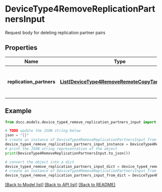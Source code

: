 # DeviceType4RemoveReplicationPartnersInput

Request body for deleting replication partner pairs

## Properties

Name | Type | Description | Notes
------------ | ------------- | ------------- | -------------
**replication_partners** | [**List[DeviceType4RemoveRemoteCopyTargetInput]**](DeviceType4RemoveRemoteCopyTargetInput.md) | List of replication partner pairs to be deleted | 

## Example

```python
from dscc.models.device_type4_remove_replication_partners_input import DeviceType4RemoveReplicationPartnersInput

# TODO update the JSON string below
json = "{}"
# create an instance of DeviceType4RemoveReplicationPartnersInput from a JSON string
device_type4_remove_replication_partners_input_instance = DeviceType4RemoveReplicationPartnersInput.from_json(json)
# print the JSON string representation of the object
print(DeviceType4RemoveReplicationPartnersInput.to_json())

# convert the object into a dict
device_type4_remove_replication_partners_input_dict = device_type4_remove_replication_partners_input_instance.to_dict()
# create an instance of DeviceType4RemoveReplicationPartnersInput from a dict
device_type4_remove_replication_partners_input_from_dict = DeviceType4RemoveReplicationPartnersInput.from_dict(device_type4_remove_replication_partners_input_dict)
```
[[Back to Model list]](../README.md#documentation-for-models) [[Back to API list]](../README.md#documentation-for-api-endpoints) [[Back to README]](../README.md)


